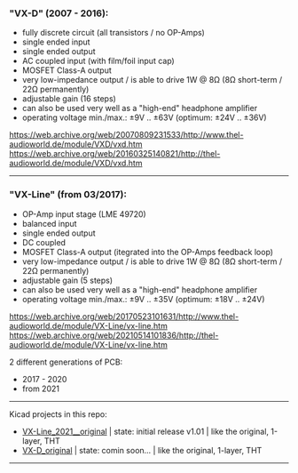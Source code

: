 ### "VX-D" (2007 - 2016):  
* fully discrete circuit (all transistors / no OP-Amps)
* single ended input
* single ended output
* AC coupled input (with film/foil input cap)
* MOSFET Class-A output
* very low-impedance output / is able to drive 1W @ 8Ω (8Ω short-term / 22Ω permanently)
* adjustable gain (16 steps)
* can also be used very well as a "high-end" headphone amplifier
* operating voltage min./max.: ±9V .. ±63V (optimum: ±24V .. ±36V)
  
https://web.archive.org/web/20070809231533/http://www.thel-audioworld.de/module/VXD/vxd.htm  
https://web.archive.org/web/20160325140821/http://thel-audioworld.de/module/VXD/vxd.htm  
<hr>  

### "VX-Line" (from 03/2017):  
* OP-Amp input stage (LME 49720)
* balanced input
* single ended output
* DC coupled
* MOSFET Class-A output (itegrated into the OP-Amps feedback loop)
* very low-impedance output / is able to drive 1W @ 8Ω (8Ω short-term / 22Ω permanently)
* adjustable gain (5 steps)
* can also be used very well as a "high-end" headphone amplifier
* operating voltage min./max.: ±9V .. ±35V (optimum: ±18V .. ±24V)
  
https://web.archive.org/web/20170523101631/http://www.thel-audioworld.de/module/VX-Line/vx-line.htm  
https://web.archive.org/web/20210514101836/http://thel-audioworld.de/module/VX-Line/vx-line.htm  
  
2 different generations of PCB:  
* 2017 - 2020
* from 2021
----  
Kicad projects in this repo:  
* [VX-Line_2021__original](https://github.com/analoghifi/Thel-VX-preamp/tree/main/VX-Line/hardware/KiCad/VX-Line_2021__original) | state: initial release v1.01 | like the original, 1-layer, THT
* [VX-D_original](https://github.com/analoghifi/Thel-VX-preamp/tree/main/VX-D/hardware/KiCad/VX-D_original) | state: comin soon... | like the original, 1-layer, THT

----
